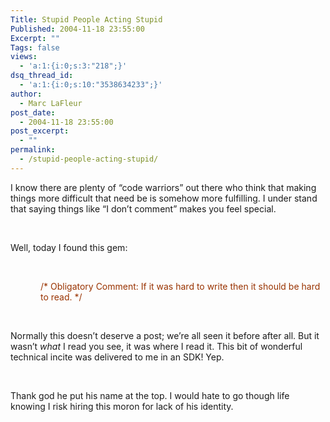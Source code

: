 ```yaml
---
Title: Stupid People Acting Stupid
Published: 2004-11-18 23:55:00
Excerpt: ""
Tags: false
views:
  - 'a:1:{i:0;s:3:"218";}'
dsq_thread_id:
  - 'a:1:{i:0;s:10:"3538634233";}'
author:
  - Marc LaFleur
post_date:
  - 2004-11-18 23:55:00
post_excerpt:
  - ""
permalink:
  - /stupid-people-acting-stupid/
---
```

<div class="Section1"> <p class="MsoNormal">I know there are plenty of &ldquo;code warriors&rdquo; out there who think that making things more difficult that need be is somehow more fulfilling. I under stand that saying things like &ldquo;I don&rsquo;t comment&rdquo; makes you feel special.</p> <p class="MsoNormal">&nbsp;</p> <p class="MsoNormal">Well, today I found this gem:</p> <p class="MsoNormal">&nbsp;</p> <p class="MsoNormal" style='margin-left:.5in'><font color="#993300"><span style=';color:#993300'>/* Obligatory Comment: If it was hard to write then it should be hard to read. */</span></font></p> <p class="MsoNormal">&nbsp;</p> <p class="MsoNormal">Normally this doesn&rsquo;t deserve a post; we&rsquo;re all seen it before after all. But it wasn&rsquo;t <i><span style='font-style:italic'>what</span></i> I read you see, it was where I read it. This bit of wonderful technical incite was delivered to me in an SDK! Yep.</p> <p class="MsoNormal">&nbsp;</p> <p class="MsoNormal">Thank god he put his name at the top. I would hate to go though life knowing I risk hiring this moron for lack of his identity.</p></div>